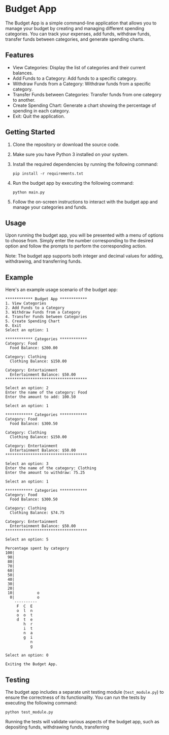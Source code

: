 # Budget App

The Budget App is a simple command-line application that allows you to manage your budget by creating and managing different spending categories. You can track your expenses, add funds, withdraw funds, transfer funds between categories, and generate spending charts.

## Features

- View Categories: Display the list of categories and their current balances.
- Add Funds to a Category: Add funds to a specific category.
- Withdraw Funds from a Category: Withdraw funds from a specific category.
- Transfer Funds between Categories: Transfer funds from one category to another.
- Create Spending Chart: Generate a chart showing the percentage of spending in each category.
- Exit: Quit the application.

## Getting Started

1. Clone the repository or download the source code.
2. Make sure you have Python 3 installed on your system.
3. Install the required dependencies by running the following command:

   ```
   pip install -r requirements.txt
   ```

4. Run the budget app by executing the following command:

   ```
   python main.py
   ```

5. Follow the on-screen instructions to interact with the budget app and manage your categories and funds.

## Usage

Upon running the budget app, you will be presented with a menu of options to choose from. Simply enter the number corresponding to the desired option and follow the prompts to perform the corresponding action.

Note: The budget app supports both integer and decimal values for adding, withdrawing, and transferring funds.

## Example

Here's an example usage scenario of the budget app:

```
************ Budget App ************
1. View Categories
2. Add Funds to a Category
3. Withdraw Funds from a Category
4. Transfer Funds between Categories
5. Create Spending Chart
0. Exit
Select an option: 1

************ Categories ************
Category: Food
  Food Balance: $200.00

Category: Clothing
  Clothing Balance: $150.00

Category: Entertainment
  Entertainment Balance: $50.00
************************************

Select an option: 2
Enter the name of the category: Food
Enter the amount to add: 100.50

Select an option: 1

************ Categories ************
Category: Food
  Food Balance: $300.50

Category: Clothing
  Clothing Balance: $150.00

Category: Entertainment
  Entertainment Balance: $50.00
************************************

Select an option: 3
Enter the name of the category: Clothing
Enter the amount to withdraw: 75.25

Select an option: 1

************ Categories ************
Category: Food
  Food Balance: $300.50

Category: Clothing
  Clothing Balance: $74.75

Category: Entertainment
  Entertainment Balance: $50.00
************************************

Select an option: 5

Percentage spent by category
100|
 90|
 80|
 70|
 60|
 50|
 40|
 30|
 20|
 10|          o
  0|          o
    ----------
     F  C  E
     o  l  n
     o  o  t
     d  t  e
        h  r
        i  t
        n  a
        g  i
           n
           g

Select an option: 0

Exiting the Budget App.
```

## Testing

The budget app includes a separate unit testing module (`test_module.py`) to ensure the correctness of its functionality. You can run the tests by executing the following command:

```
python test_module.py
```

Running the tests will validate various aspects of the budget app, such as depositing funds, withdrawing funds, transferring

